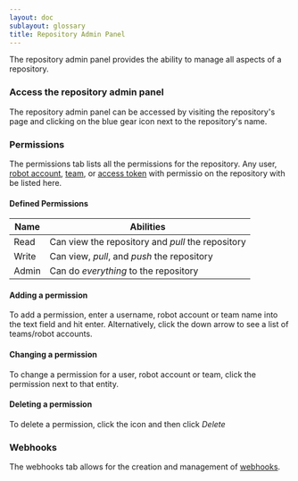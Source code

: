 ```yaml
---
layout: doc
sublayout: glossary
title: Repository Admin Panel
---
```

The repository admin panel provides the ability to manage all aspects of a repository.

### Access the repository admin panel

The repository admin panel can be accessed by visiting the repository's page and clicking on the blue gear icon <i class="fa fa-cog"></i> next to the repository's name.

### Permissions

The permissions tab lists all the permissions for the repository. Any user, [robot account](/robot-accounts.html), [team](/teams.html), or [access token](/access-token.html) with permissio on the repository with be listed here.

#### Defined Permissions

| Name  | Abilities                                         |
|-------|---------------------------------------------------|
| Read  | Can view the repository and _pull_ the repository |
| Write | Can view, _pull_, and _push_ the repository       |
| Admin | Can do _everything_ to the repository             |

#### Adding a permission

To add a permission, enter a username, robot account or team name into the text field and hit enter. Alternatively, click the down arrow <i class="fa fa-caret-down"></i> to see a list of teams/robot accounts.

#### Changing a permission

To change a permission for a user, robot account or team, click the permission next to that entity.

#### Deleting a permission

To delete a permission, click the <i class="fa fa-times"></i> icon and then click _Delete_

### Webhooks

The webhooks tab allows for the creation and management of [webhooks](/webhooks.html).
